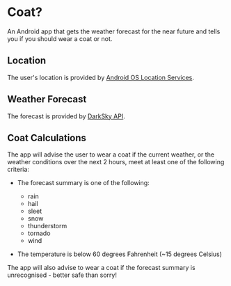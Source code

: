 Coat?
=====

An Android app that gets the weather forecast for the near future and tells you if you should wear a coat or not.

Location
----------------

The user's location is provided by [Android OS Location Services](https://developer.android.com/guide/topics/location/index.html).

Weather Forecast
----------------

The forecast is provided by [DarkSky API](https://darksky.net/dev/docs).

Coat Calculations
-----------------

The app will advise the user to wear a coat if the current weather, or the weather conditions over the next 2 hours, meet at least one of the following criteria:
 
* The forecast summary is one of the following:

  * rain
  * hail
  * sleet
  * snow
  * thunderstorm
  * tornado
  * wind
  
* The temperature is below 60 degrees Fahrenheit (~15 degrees Celsius)

The app will also advise to wear a coat if the forecast summary is unrecognised - better safe than sorry!
